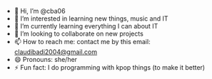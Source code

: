 - 👋 Hi, I’m @cba06
- 👀 I’m interested in learning new things, music and IT
- 🌱 I’m currently learning everything I can about IT
- 💞️ I’m looking to collaborate on new projects
- 📫 How to reach me: contact me by this email: claudibadi2004@gmail.com
- 😄 Pronouns: she/her
- ⚡ Fun fact: I do programming with kpop things (to make it better)

<!---
cba06/cba06 is a ✨ special ✨ repository because its `README.md` (this file) appears on your GitHub profile.
You can click the Preview link to take a look at your changes.
--->
